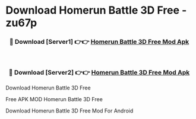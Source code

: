 # Download Homerun Battle 3D Free - zu67p



<div align="center">
<h3>🔴 Download [Server1] 👉👉 <a href="https://momento.my/?title=Homerun_Battle_3D_Free">Homerun Battle 3D Free Mod Apk</a></h3><br>

<h3>🔴 Download [Server2] 👉👉 <a href="https://momento.my/?title=Homerun_Battle_3D_Free">Homerun Battle 3D Free Mod Apk</a></h3>
</div>



Download Homerun Battle 3D Free 

Free APK MOD Homerun Battle 3D Free 

Download Homerun Battle 3D Free Mod For Android
